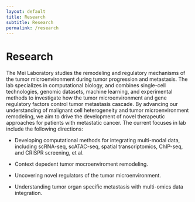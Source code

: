 ```yaml
---
layout: default
title: Research
subtitle: Research
permalink: /research
---
```

# Research

The Mei Laboratory studies the remodeling and regulatory mechanisms of the tumor microenvironment during tumor progression and metastasis. The lab specializes in computational biology, and combines single-cell technologies, genomic datasets, machine learning, and experimental methods to investigate how the tumor microenvironment and gene regulatory factors control tumor metastasis cascade. By advancing our understanding of malignant cell heterogeneity and tumor microenvironment remodeling, we aim to drive the development of novel therapeutic approaches for patients with metastatic cancer. The current focuses in lab include the following directions:   

- Developing computational methods for integrating multi-modal data, including scRNA-seq, scATAC-seq, spatial transcriptomics, ChIP-seq, and CRISPR screening, et al.

- Context depedent tumor mocroenviroment remodeling. 
     
- Uncovering novel regulators of the tumor microenvironment.
     
- Understanding tumor organ specific metastasis with multi-omics data integration.
     


